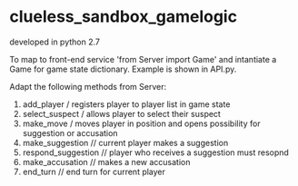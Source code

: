 # clueless_sandbox_gamelogic
developed in python 2.7

To map to front-end service 'from Server import Game' and intantiate a Game for game state dictionary. Example is shown in API.py. 

Adapt the following methods from Server: 
1. add_player / registers player to player list in game state
2. select_suspect / allows player to select their suspect
3. make_move / moves player in position and opens possibility for suggestion or accusation
4. make_suggestion // current player makes a suggestion
5. respond_suggestion // player who receives a suggestion must resopnd
6. make_accusation // makes a new accusation
7. end_turn // end turn for current player
